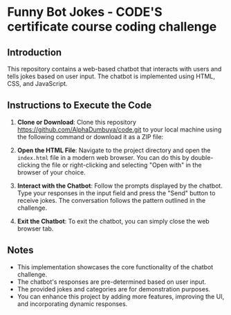 # Funny Bot Jokes - CODE'S certificate course coding challenge

## Introduction

This repository contains a web-based chatbot that interacts with users and tells jokes based on user input. The chatbot is implemented using HTML, CSS, and JavaScript.

## Instructions to Execute the Code

1. **Clone or Download**: Clone this repository https://github.com/AlphaDumbuya/code.git to your local machine using the following command or download it as a ZIP file:


2. **Open the HTML File**: Navigate to the project directory and open the `index.html` file in a modern web browser. You can do this by double-clicking the file or right-clicking and selecting "Open with" in the browser of your choice.

3. **Interact with the Chatbot**: Follow the prompts displayed by the chatbot. Type your responses in the input field and press the "Send" button to receive jokes. The conversation follows the pattern outlined in the challenge.

4. **Exit the Chatbot**: To exit the chatbot, you can simply close the web browser tab.

## Notes

- This implementation showcases the core functionality of the chatbot challenge.
- The chatbot's responses are pre-determined based on user input.
- The provided jokes and categories are for demonstration purposes.
- You can enhance this project by adding more features, improving the UI, and incorporating dynamic responses.

